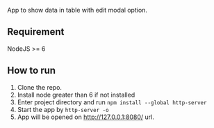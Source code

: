 App to show data in table with edit modal option.

## Requirement ##

NodeJS >= 6

## How to run ##

1. Clone the repo.
2. Install node greater than 6 if not installed  
3. Enter project directory and run `npm install --global http-server`
4. Start the app by `http-server -o`
5. App will be opened on http://127.0.0.1:8080/ url.

